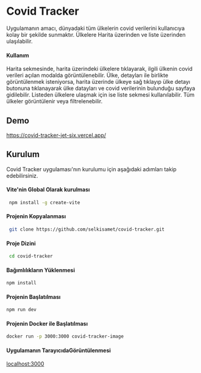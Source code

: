 
# Covid Tracker

Uygulamanın amacı, dünyadaki tüm ülkelerin covid verilerini kullanıcıya kolay bir şekilde sunmaktır. Ülkelere Harita üzerinden ve liste üzerinden ulaşılabilir.

#### Kullanım

Harita sekmesinde, harita üzerindeki ülkelere tıklayarak, ilgili ülkenin covid verileri açılan modalda görüntülenebilir. Ülke, detayları ile birlikte görüntülenmek isteniyorsa, harita üzerinde ülkeye sağ tıklayıp ülke detayı butonuna tıklanayarak ülke datayları ve covid verilerinin bulunduğu sayfaya gidilebilir. Listeden ülkelere ulaşmak için ise liste sekmesi kullanılabilir. Tüm ülkeler görüntülenir veya filtrelenebilir.

## Demo
https://covid-tracker-jet-six.vercel.app/

## Kurulum
Covid Tracker uygulaması'nın kurulumu için aşağıdaki adımları takip edebilirsiniz.

#### Vite'nin Global Olarak kurulması

```bash
 npm install -g create-vite
```

#### Projenin Kopyalanması

```bash
 git clone https://github.com/selkisamet/covid-tracker.git
```

#### Proje Dizini

```bash
 cd covid-tracker
```

  #### Bağımlılıkların Yüklenmesi

  ```bash
 npm install
```

  #### Projenin Başlatılması

  ```bash
 npm run dev
```

  #### Projenin Docker ile Başlatılması

  ```bash
 docker run -p 3000:3000 covid-tracker-image
```
#### Uygulamanın TarayıcıdaGörüntülenmesi

[localhost:3000](http://localhost:3000)
